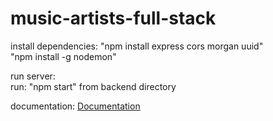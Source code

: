 # music-artists-full-stack

install dependencies: 
"npm install express cors morgan uuid"  
"npm install -g nodemon"

run server:  
run: "npm start" from backend directory

documentation: [Documentation](https://emilvn.github.io/music-artists-full-stack/)